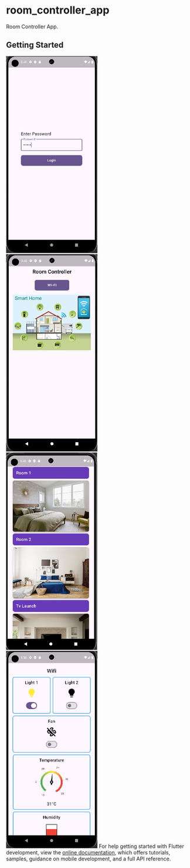 # room_controller_app

Room Controller App.

## Getting Started

![image alt](https://github.com/hamzaabbasii/room_controller_app/blob/2efcb4aea56a4aa0658883e4d7363b1a6fbbe593/1.PNG) &nbsp;&nbsp;&nbsp; ![image alt](https://github.com/hamzaabbasii/room_controller_app/blob/fd7270ecb1901b302643dbd5d36839c9b1283bfd/2.PNG) &nbsp;&nbsp;&nbsp; ![image alt](https://github.com/hamzaabbasii/room_controller_app/blob/fd7270ecb1901b302643dbd5d36839c9b1283bfd/3.PNG) &nbsp;&nbsp;&nbsp; ![image alt](https://github.com/hamzaabbasii/room_controller_app/blob/fd7270ecb1901b302643dbd5d36839c9b1283bfd/4.PNG)
For help getting started with Flutter development, view the
[online documentation](https://docs.flutter.dev/), which offers tutorials,
samples, guidance on mobile development, and a full API reference.
